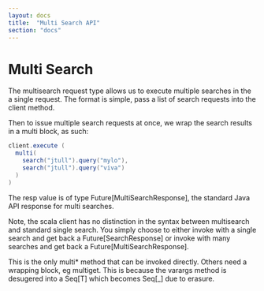 ```yaml
---
layout: docs
title:  "Multi Search API"
section: "docs"
---
```


# Multi Search

The multisearch request type allows us to execute multiple searches in the a single request.
The format is simple, pass a list of search requests into the client method.

Then to issue multiple search requests at once, we wrap the search results in a multi block, as such:

```scala
client.execute (
  multi(
    search("jtull").query("mylo"),
    search("jtull").query("viva")
  )
)
```

The resp value is of type Future[MultiSearchResponse], the standard Java API response for multi searches.

Note, the scala client has no distinction in the syntax between multisearch and standard single search.
You simply choose to either invoke with a single search and get back a Future[SearchResponse] or
invoke with many searches and get back a Future[MultiSearchResponse].

This is the only multi* method that can be invoked directly. Others need a wrapping block, eg multiget.
This is because the varargs method is desugered into a Seq[T] which becomes Seq[_] due to erasure.
